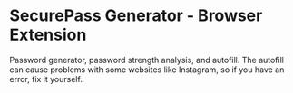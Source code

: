 # SecurePass Generator - Browser Extension

Password generator, password strength analysis, and autofill. The autofill can cause problems with some websites like Instagram, so if you have an error, fix it yourself.
